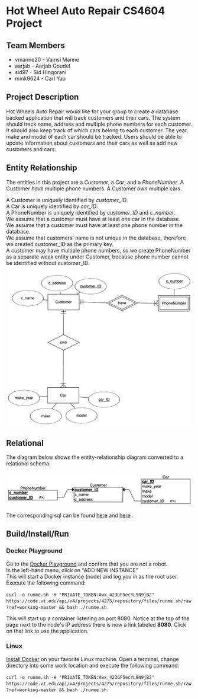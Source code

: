 # Hot Wheel Auto Repair CS4604 Project

## Team Members
* vmanne20 - Vamsi Manne
* aarjab - Aarjab Goudel
* sid97 - Sid Hingorani
* mmk9624 - Carl Yao

## Project Description
Hot Wheels Auto Repair would like for your group to create a database backed application that will track customers and their cars. The system should track name, address and multiple phone numbers for each customer. It should also keep track of which cars belong to each customer. The year, make and model of each car should be tracked. Users should be able to update information about customers and their cars as well as add new customers and cars.

## Entity Relationship

The entities in this project are a *Customer*, a *Car*, and a *PhoneNumber*. A Customer *have* multiple phone numbers. A Customer *own* multiple cars.

A Customer is uniquely identified by *customer_ID*.  
A Car is uniquely identified by *car_ID*.  
A PhoneNumber is uniquely identified by *customer_ID* and *c_number*.  
We assume that a customer must have at least one car in the database.  
We assume that a customer must have at least one phone number in the database.  
We assume that customers’ name is not unique in the database, therefore we created customer_ID as the primary key.  
A customer may have multiple phone numbers, so we create PhoneNumber as a separate weak entity under Customer, because phone number cannot be identified without customer_ID.  

![ER Diagram](diagrams/entity-relationship1.png  "ER Diagram")

## Relational

The diagram below shows the entity-relationship diagram converted to a relational schema.

![Relational Diagram](diagrams/relational1.png "Relational Diagram")

The corresponding sql can be found [here](sql/install.sql) and [here](sql/load.sql) .

## Build/Install/Run

### Docker Playground

Go to the [Docker Playground](http://play-with-docker.com) and confirm that you are not a robot.  
In the left-hand menu, click on "ADD NEW INSTANCE"  
This will start a Docker instance (node) and log you in as the root user.
Execute the following command:

`curl -o runme.sh -H "PRIVATE_TOKEN:Awx_423GF5ecYL9N9jB2" https://code.vt.edu/api/v4/projects/4275/repository/files/runme.sh/raw?ref=working-master && bash ./runme.sh`

This will start up a container listening on port 8080. Notice at the top of the page next to the
node's IP address there is now a link labeled **8080**. Click on that link to use the application.

### Linux

[Install Docker](https://docs.docker.com/install/#supported-platforms) on your favorite Linux machine.
Open a terminal, change directory into some work location and execute the following command:

`curl -o runme.sh -H "PRIVATE_TOKEN:Awx_423GF5ecYL9N9jB2" https://code.vt.edu/api/v4/projects/4275/repository/files/runme.sh/raw?ref=working-master && bash ./runme.sh`

